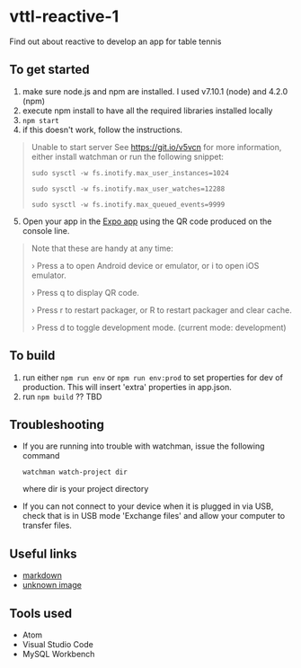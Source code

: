 # vttl-reactive-1
Find out about reactive to develop an app for table tennis

## To get started

1. make sure node.js and npm are installed. I used v7.10.1 (node) and 4.2.0 (npm)
2. execute npm install to have all the required libraries installed locally
3. `npm start`
4. if this doesn't work, follow the instructions.
> Unable to start server
>  See https://git.io/v5vcn for more information, either install watchman or run the following snippet:
>
> `sudo sysctl -w fs.inotify.max_user_instances=1024`
>
> `sudo sysctl -w fs.inotify.max_user_watches=12288`
>
> `sudo sysctl -w fs.inotify.max_queued_events=9999`
5. Open your app in the [Expo app](https://expo.io/) using the QR code produced on the console line.
> Note that these are handy at any time:
>
> › Press a to open Android device or emulator, or i to open iOS emulator.
>
> › Press q to display QR code.
>
> › Press r to restart packager, or R to restart packager and clear cache.
>
> › Press d to toggle development mode. (current mode: development)

## To build

1. run either `npm run env` or `npm run env:prod` to set properties for dev of production. This will insert 'extra' properties in app.json. 
2. run `npm build` ?? TBD

## Troubleshooting

* If you are running into trouble with watchman, issue the following command

   `watchman watch-project dir`

   where dir is your project directory

* If you can not connect to your device when it is plugged in via USB, check that is in USB mode 'Exchange files' and allow your computer to transfer files.


## Useful links
* [markdown](https://github.com/adam-p/markdown-here/wiki/Markdown-Cheatsheet)
* [unknown image](https://github.com/oblador/react-native-image-progress/issues/22)

## Tools used
* Atom 
* Visual Studio Code
* MySQL Workbench


